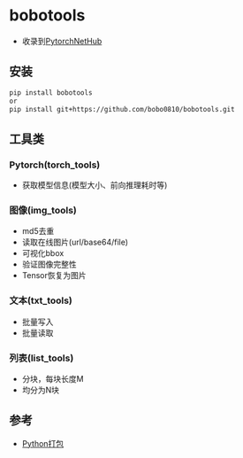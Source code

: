 # bobotools

- 收录到[PytorchNetHub](https://github.com/bobo0810/PytorchNetHub)

## 安装

```bash
pip install bobotools
or
pip install git+https://github.com/bobo0810/bobotools.git
```

## 工具类
### Pytorch(torch_tools)
- 获取模型信息(模型大小、前向推理耗时等)

### 图像(img_tools)
- md5去重
- 读取在线图片(url/base64/file)
- 可视化bbox
- 验证图像完整性
- Tensor恢复为图片
### 文本(txt_tools)
- 批量写入
- 批量读取

### 列表(list_tools)
- 分块，每块长度M
- 均分为N块

## 参考

- [Python打包](https://www.jianshu.com/p/9a5e7c935273)


